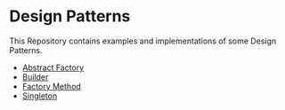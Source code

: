 # Design Patterns

This Repository contains examples and implementations of some Design Patterns.

  - [Abstract Factory](https://github.com/alaa-shahin/design-patterns/blob/master/abstract_factory_pattern.dart)
  - [Builder](https://github.com/alaa-shahin/design-patterns/blob/master/builder_pattern.dart)
  - [Factory Method](https://github.com/alaa-shahin/design-patterns/blob/master/factory_method_pattern.dart)
  - [Singleton](https://github.com/alaa-shahin/design-patterns/blob/master/singleton_pattern.dart)
